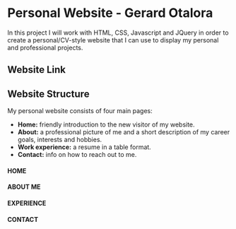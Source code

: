 # Personal Website - Gerard Otalora

In this project I will work with HTML, CSS, Javascript and JQuery in order
to create a personal/CV-style website that I can use to display my personal
and professional projects.

## Website Link

## Website Structure

My personal website consists of four main pages:
- **Home:** friendly introduction to the new visitor of my website.
- **About:** a professional picture of me and a short description of
my career goals, interests and hobbies.
- **Work experience:** a resume in a table format.
- **Contact:** info on how to reach out to me. 

#### HOME

#### ABOUT ME

#### EXPERIENCE

#### CONTACT
